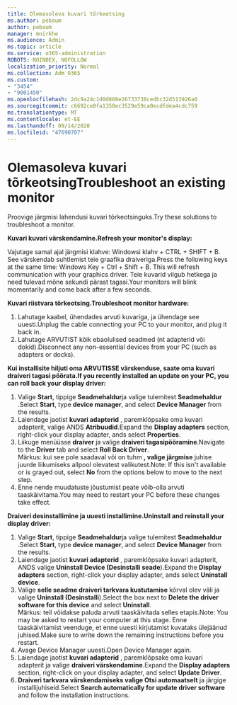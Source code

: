 ```yaml
---
title: Olemasoleva kuvari tõrkeotsing
ms.author: pebaum
author: pebaum
manager: mnirkhe
ms.audience: Admin
ms.topic: article
ms.service: o365-administration
ROBOTS: NOINDEX, NOFOLLOW
localization_priority: Normal
ms.collection: Adm_O365
ms.custom:
- "3454"
- "9001450"
ms.openlocfilehash: 2dc9a24c1d0d808e26733738cedbc32d513926a0
ms.sourcegitcommit: c6692ce0fa1358ec3529e59ca0ecdfdea4cdc759
ms.translationtype: MT
ms.contentlocale: et-EE
ms.lasthandoff: 09/14/2020
ms.locfileid: "47690707"
---
```

# <a name="troubleshoot-an-existing-monitor"></a><span data-ttu-id="a287f-102">Olemasoleva kuvari tõrkeotsing</span><span class="sxs-lookup"><span data-stu-id="a287f-102">Troubleshoot an existing monitor</span></span>

<span data-ttu-id="a287f-103">Proovige järgmisi lahendusi kuvari tõrkeotsinguks.</span><span class="sxs-lookup"><span data-stu-id="a287f-103">Try these solutions to troubleshoot a monitor.</span></span> 

<span data-ttu-id="a287f-104">**Kuvari kuvari värskendamine.**</span><span class="sxs-lookup"><span data-stu-id="a287f-104">**Refresh your monitor's display:**</span></span>

<span data-ttu-id="a287f-105">Vajutage samal ajal järgmisi klahve: Windowsi klahv + CTRL + SHIFT + B. See värskendab suhtlemist teie graafika draiveriga.</span><span class="sxs-lookup"><span data-stu-id="a287f-105">Press the following keys at the same time: Windows Key  + Ctrl + Shift + B. This will refresh communication with your graphics driver.</span></span> <span data-ttu-id="a287f-106">Teie kuvarid vilgub hetkega ja need tulevad mõne sekundi pärast tagasi.</span><span class="sxs-lookup"><span data-stu-id="a287f-106">Your monitors will blink momentarily and come back after a few seconds.</span></span>

<span data-ttu-id="a287f-107">**Kuvari riistvara tõrkeotsing.**</span><span class="sxs-lookup"><span data-stu-id="a287f-107">**Troubleshoot monitor hardware:**</span></span>

1. <span data-ttu-id="a287f-108">Lahutage kaabel, ühendades arvuti kuvariga, ja ühendage see uuesti.</span><span class="sxs-lookup"><span data-stu-id="a287f-108">Unplug the cable connecting your PC to your monitor, and plug it back in.</span></span>
2. <span data-ttu-id="a287f-109">Lahutage ARVUTIST kõik ebaolulised seadmed (nt adapterid või dokid).</span><span class="sxs-lookup"><span data-stu-id="a287f-109">Disconnect any non-essential devices from your PC (such as adapters or docks).</span></span>

<span data-ttu-id="a287f-110">**Kui installisite hiljuti oma ARVUTISSE värskenduse, saate oma kuvari draiveri tagasi pöörata.**</span><span class="sxs-lookup"><span data-stu-id="a287f-110">**If you recently installed an update on your PC, you can roll back your display driver:**</span></span>

1. <span data-ttu-id="a287f-111">Valige **Start**, tippige **Seadmehaldur**ja valige tulemitest **Seadmehaldur** .</span><span class="sxs-lookup"><span data-stu-id="a287f-111">Select **Start**, type **device manager**, and select **Device Manager** from the results.</span></span>
2. <span data-ttu-id="a287f-112">Laiendage jaotist **kuvari adapterid** , paremklõpsake oma kuvari adapterit, valige ANDS **Atribuudid**.</span><span class="sxs-lookup"><span data-stu-id="a287f-112">Expand the **Display adapters** section, right-click your display adapter, ands select **Properties**.</span></span>
3. <span data-ttu-id="a287f-113">Liikuge menüüsse **draiver** ja valige **draiveri tagasipööramine**.</span><span class="sxs-lookup"><span data-stu-id="a287f-113">Navigate to the **Driver** tab and select **Roll Back Driver**.</span></span> <br>
<span data-ttu-id="a287f-114">Märkus: kui see pole saadaval või on tuhm **, valige järgmise** juhise juurde liikumiseks allpool olevatest valikutest.</span><span class="sxs-lookup"><span data-stu-id="a287f-114">Note: If this isn't available or is grayed out, select **No** from the options below to move to the next step.</span></span>
4. <span data-ttu-id="a287f-115">Enne nende muudatuste jõustumist peate võib-olla arvuti taaskäivitama.</span><span class="sxs-lookup"><span data-stu-id="a287f-115">You may need to restart your PC before these changes take effect.</span></span>

<span data-ttu-id="a287f-116">**Draiveri desinstallimine ja uuesti installimine.**</span><span class="sxs-lookup"><span data-stu-id="a287f-116">**Uninstall and reinstall your display driver:**</span></span>

1. <span data-ttu-id="a287f-117">Valige **Start**, tippige **Seadmehaldur**ja valige tulemitest **Seadmehaldur** .</span><span class="sxs-lookup"><span data-stu-id="a287f-117">Select **Start**, type **device manager**, and select **Device Manager** from the results.</span></span>
2. <span data-ttu-id="a287f-118">Laiendage jaotist **kuvari adapterid** , paremklõpsake kuvari adapterit, ANDS valige **Uninstall Device (Desinstalli seade**).</span><span class="sxs-lookup"><span data-stu-id="a287f-118">Expand the **Display adapters** section, right-click your display adapter, ands select **Uninstall device**.</span></span> 
3. <span data-ttu-id="a287f-119">Valige **selle seadme draiveri tarkvara kustutamise** kõrval olev väli ja valige **Uninstall (Desinstalli**).</span><span class="sxs-lookup"><span data-stu-id="a287f-119">Select the box next to **Delete the driver software for this device** and select **Uninstall**.</span></span><br>
<span data-ttu-id="a287f-120">Märkus: teil võidakse paluda arvuti taaskäivitada selles etapis.</span><span class="sxs-lookup"><span data-stu-id="a287f-120">Note: You may be asked to restart your computer at this stage.</span></span> <span data-ttu-id="a287f-121">Enne taaskäivitamist veenduge, et enne uuesti kirjutamist kuvataks ülejäänud juhised.</span><span class="sxs-lookup"><span data-stu-id="a287f-121">Make sure to write down the remaining instructions before you restart.</span></span>
4. <span data-ttu-id="a287f-122">Avage Device Manager uuesti.</span><span class="sxs-lookup"><span data-stu-id="a287f-122">Open Device Manager again.</span></span>
5. <span data-ttu-id="a287f-123">Laiendage jaotist **kuvari adapterid** , paremklõpsake oma kuvari adapterit ja valige **draiveri värskendamine**.</span><span class="sxs-lookup"><span data-stu-id="a287f-123">Expand the **Display adapters** section, right-click on your display adapter, and select **Update Driver**.</span></span>
6. <span data-ttu-id="a287f-124">**Draiveri tarkvara värskendamiseks valige Otsi automaatselt** ja järgige installijuhiseid.</span><span class="sxs-lookup"><span data-stu-id="a287f-124">Select **Search automatically for update driver software** and follow the installation instructions.</span></span>